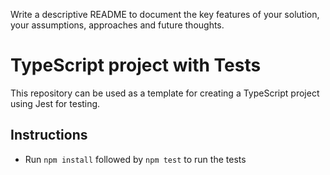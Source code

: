 Write a descriptive README to document the key features of your solution, your
assumptions, approaches and future thoughts.

# TypeScript project with Tests

This repository can be used as a template for creating a TypeScript project using Jest for testing.

## Instructions

- Run `npm install` followed by `npm test` to run the tests
